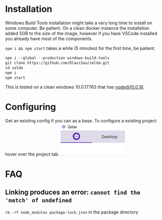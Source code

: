 # Installation
Windows Build Tools installation might take a very long time to install on some computer. Be patient. On a clean docker instance the installation added 5GB to the size of the image, however if you have VSCode installed you already have most of the components.

`npm i && npm start` takes a while (5 minutes) for the first time, be patient.
```
npm i --global --production windows-build-tools
git clone https://github.com/OlaviSau/zelda.git
cd zelda
npm i
npm start
```
This is tested on a clean windows 10.0.17763 that has node@10.0.16.

# Configuring
Get an existing config if you can as a base.
To configure a existing project hover over the project tab.
![alt text](https://raw.githubusercontent.com/OlaviSau/zelda/master/docs/images/configuring-existing-project.png)

# FAQ
## Linking produces an error: `cannot find the 'match' of undefined`
`rm -rf node_modules package-lock.json` in the package directory
